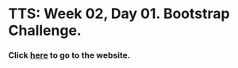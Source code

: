 # TTS: Week 02, Day 01. Bootstrap Challenge.

### Click [here](https://enier290188.github.io/tts-w02-d01-bootstrap-challenge/ "https://enier290188.github.io/tts-w02-d01-bootstrap-challenge/") to go to the website.
